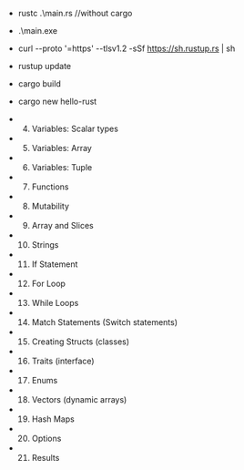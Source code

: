 * rustc .\main.rs //without cargo
* .\main.exe


* curl --proto '=https' --tlsv1.2 -sSf https://sh.rustup.rs | sh
* rustup update
* cargo build
* cargo new hello-rust
  

  
* 4) Variables: Scalar types
* 5) Variables: Array
* 6) Variables: Tuple
* 7) Functions
* 8) Mutability
* 9) Array and Slices
* 10) Strings
* 11) If Statement
* 12) For Loop
* 13) While Loops
* 14) Match Statements (Switch statements)
* 15) Creating Structs (classes)
* 16) Traits (interface)
* 17) Enums
* 18) Vectors (dynamic arrays)
* 19) Hash Maps
* 20) Options
* 21) Results

